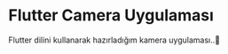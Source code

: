 # Flutter Camera Uygulaması   

Flutter dilini kullanarak hazırladığım kamera uygulaması..🤩









